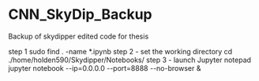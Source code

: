 # CNN_SkyDip_Backup
Backup of skydipper edited code for thesis

step 1 
  sudo find . -name *.ipynb
step 2 - set the working directory 
  cd ./home/holden590/Skydipper/Notebooks/
step 3 - launch Jupyter notepad
  jupyter notebook --ip=0.0.0.0 --port=8888 --no-browser &
